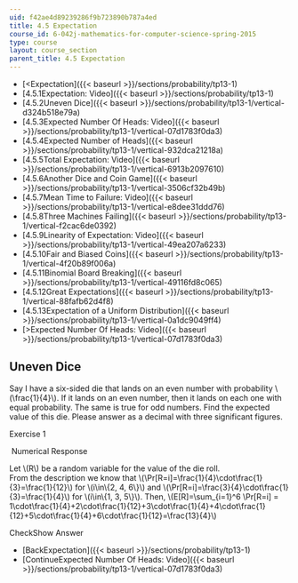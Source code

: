```yaml
---
uid: f42ae4d89239286f9b723890b787a4ed
title: 4.5 Expectation
course_id: 6-042j-mathematics-for-computer-science-spring-2015
type: course
layout: course_section
parent_title: 4.5 Expectation
---
```


*   [<Expectation]({{< baseurl >}}/sections/probability/tp13-1)
*   [4.5.1Expectation: Video]({{< baseurl >}}/sections/probability/tp13-1)
*   [4.5.2Uneven Dice]({{< baseurl >}}/sections/probability/tp13-1/vertical-d324b518e79a)
*   [4.5.3Expected Number Of Heads: Video]({{< baseurl >}}/sections/probability/tp13-1/vertical-07d1783f0da3)
*   [4.5.4Expected Number of Heads]({{< baseurl >}}/sections/probability/tp13-1/vertical-932dca21218a)
*   [4.5.5Total Expectation: Video]({{< baseurl >}}/sections/probability/tp13-1/vertical-6913b2097610)
*   [4.5.6Another Dice and Coin Game]({{< baseurl >}}/sections/probability/tp13-1/vertical-3506cf32b49b)
*   [4.5.7Mean Time to Failure: Video]({{< baseurl >}}/sections/probability/tp13-1/vertical-e8dee31ddd76)
*   [4.5.8Three Machines Failing]({{< baseurl >}}/sections/probability/tp13-1/vertical-f2cac6de0392)
*   [4.5.9Linearity of Expectation: Video]({{< baseurl >}}/sections/probability/tp13-1/vertical-49ea207a6233)
*   [4.5.10Fair and Biased Coins]({{< baseurl >}}/sections/probability/tp13-1/vertical-4f20b89f006a)
*   [4.5.11Binomial Board Breaking]({{< baseurl >}}/sections/probability/tp13-1/vertical-49116fd8c065)
*   [4.5.12Great Expectations]({{< baseurl >}}/sections/probability/tp13-1/vertical-88fafb62d4f8)
*   [4.5.13Expectation of a Uniform Distribution]({{< baseurl >}}/sections/probability/tp13-1/vertical-0a1dc9049ff4)
*   [\>Expected Number Of Heads: Video]({{< baseurl >}}/sections/probability/tp13-1/vertical-07d1783f0da3)

Uneven Dice
-----------

  

Say I have a six-sided die that lands on an even number with probability \\(\\frac{1}{4}\\). If it lands on an even number, then it lands on each one with equal probability. The same is true for odd numbers. Find the expected value of this die. Please answer as a decimal with three significant figures.

Exercise 1

&nbsp;Numerical Response&nbsp;

Let \\(R\\) be a random variable for the value of the die roll.  
From the description we know that \\(\\Pr\[R=i\]=\\frac{1}{4}\\cdot\\frac{1}{3}=\\frac{1}{12}\\) for \\(i\\in\\{2, 4, 6\\}\\) and \\(\\Pr\[R=i\]=\\frac{3}{4}\\cdot\\frac{1}{3}=\\frac{1}{4}\\) for \\(i\\in\\{1, 3, 5\\}\\). Then, \\(E\[R\]=\\sum\_{i=1}^6 \\Pr\[R=i\] = 1\\cdot\\frac{1}{4}+2\\cdot\\frac{1}{12}+3\\cdot\\frac{1}{4}+4\\cdot\\frac{1}{12}+5\\cdot\\frac{1}{4}+6\\cdot\\frac{1}{12}=\\frac{13}{4}\\)

CheckShow Answer

*   [BackExpectation]({{< baseurl >}}/sections/probability/tp13-1)
*   [ContinueExpected Number Of Heads: Video]({{< baseurl >}}/sections/probability/tp13-1/vertical-07d1783f0da3)